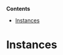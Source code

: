 <!-- START doctoc generated TOC please keep comment here to allow auto update -->
<!-- DON'T EDIT THIS SECTION, INSTEAD RE-RUN doctoc TO UPDATE -->
**Contents**

- [Instances](#instances)

<!-- END doctoc generated TOC please keep comment here to allow auto update -->

# Instances

